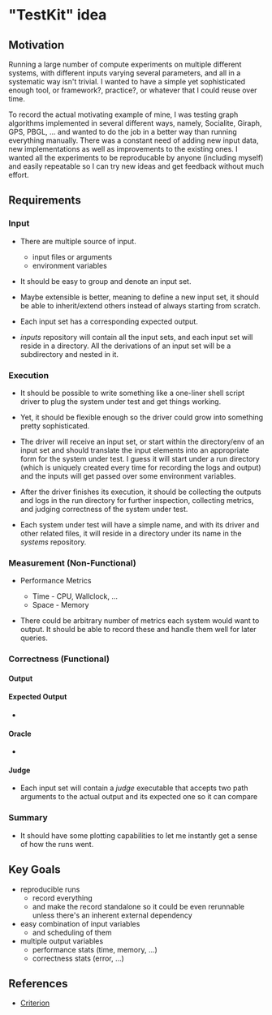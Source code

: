 # "TestKit" idea

## Motivation
Running a large number of compute experiments on multiple different systems,
with different inputs varying several parameters, and all in a systematic way
isn't trivial.  I wanted to have a simple yet sophisticated enough tool,
or framework?, practice?, or whatever that I could reuse over time.

To record the actual motivating example of mine, I was testing graph algorithms
implemented in several different ways, namely, Socialite, Giraph, GPS, PBGL,
... and wanted to do the job in a better way than running everything manually.
There was a constant need of adding new input data, new implementations as well
as improvements to the existing ones.  I wanted all the experiments to be
reproducable by anyone (including myself) and easily repeatable so I can try
new ideas and get feedback without much effort.


## Requirements

### Input
* There are multiple source of input.
    * input files or arguments
    * environment variables

* It should be easy to group and denote an input set.

* Maybe extensible is better, meaning to define a new input set, it should be
    able to inherit/extend others instead of always starting from scratch.

* Each input set has a corresponding expected output.

* *inputs* repository will contain all the input sets, and each input set will
    reside in a directory.  All the derivations of an input set will be a
    subdirectory and nested in it.


### Execution
* It should be possible to write something like a one-liner shell script driver
    to plug the system under test and get things working.

* Yet, it should be flexible enough so the driver could grow into something
    pretty sophisticated.

* The driver will receive an input set, or start within the directory/env of an
    input set and should translate the input elements into an appropriate form
    for the system under test.  I guess it will start under a run directory
    (which is uniquely created every time for recording the logs and output)
    and the inputs will get passed over some environment variables.

* After the driver finishes its execution, it should be collecting the outputs
    and logs in the run directory for further inspection, collecting
    metrics, and judging correctness of the system under test.

* Each system under test will have a simple name, and with its driver and other
    related files, it will reside in a directory under its name in the *systems*
    repository.


### Measurement (Non-Functional)
* Performance Metrics
    * Time - CPU, Wallclock, ...
    * Space - Memory

* There could be arbitrary number of metrics each system would want to output.
    It should be able to record these and handle them well for later queries.


### Correctness (Functional)

#### Output

#### Expected Output
* 

#### Oracle
* 

#### Judge
* Each input set will contain a *judge* executable that accepts two path
    arguments to the actual output and its expected one so it can compare



### Summary
* It should have some plotting capabilities to let me instantly get a sense of
    how the runs went.



## Key Goals
* reproducible runs
    * record everything
    * and make the record standalone so it could be even rerunnable unless there's an inherent external dependency
* easy combination of input variables
    * and scheduling of them
* multiple output variables
    * performance stats (time, memory, ...)
    * correctness stats (error, ...)



## References
* [Criterion](http://bos.github.com/criterion/)
